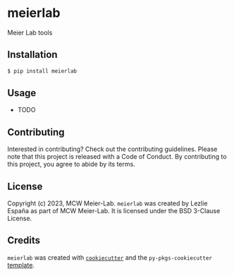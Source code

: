 # meierlab

Meier Lab tools

## Installation

```bash
$ pip install meierlab
```

## Usage

-   TODO

## Contributing

Interested in contributing? Check out the contributing guidelines. Please note that this project is released with a Code of Conduct. By contributing to this project, you agree to abide by its terms.

## License

Copyright (c) 2023, MCW Meier-Lab.
`meierlab` was created by Lezlie España as part of MCW Meier-Lab. It is licensed under the BSD 3-Clause License.

## Credits

`meierlab` was created with [`cookiecutter`](https://cookiecutter.readthedocs.io/en/latest/) and the `py-pkgs-cookiecutter` [template](https://github.com/py-pkgs/py-pkgs-cookiecutter).
